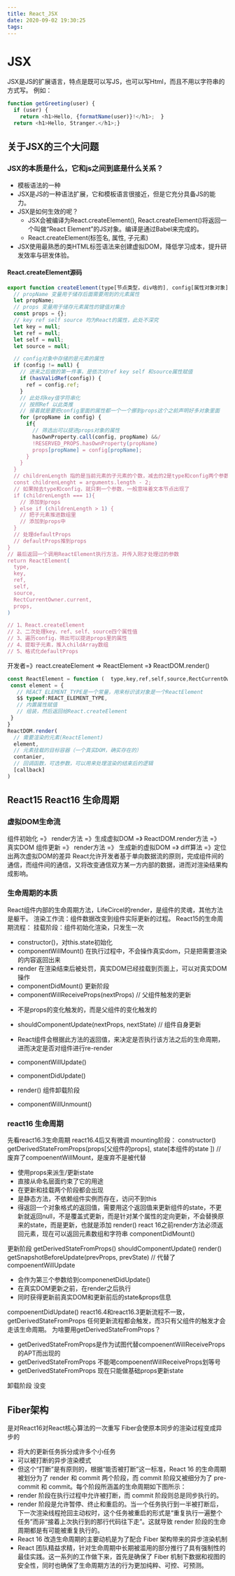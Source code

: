 ```yaml
---
title: React_JSX
date: 2020-09-02 19:30:25
tags:
---
```


# JSX
JSX是JS的扩展语言，特点是既可以写JS，也可以写Html，而且不用以字符串的方式写。
例如：
```javascript
function getGreeting(user) {
  if (user) {
    return <h1>Hello, {formatName(user)}!</h1>;  }
  return <h1>Hello, Stranger.</h1>;}
```

## 关于JSX的三个大问题
### JSX的本质是什么，它和js之间到底是什么关系？

- 模板语法的一种
- JSX是JS的一种语法扩展，它和模板语言很接近，但是它充分具备JS的能力。
- JSX是如何生效的呢？
  + JSX会被编译为React.createElement(), React.createElement()将返回一个叫做“React Element”的JS对象。编译是通过Babel来完成的。
  + React.createElement(标签名, 属性, 子元素)
- JSX使用最熟悉的类HTML标签语法来创建虚拟DOM，降低学习成本，提升研发效率与研发体验。
#### React.createElement源码
```javascript
export function createElement(type[节点类型，div啥的], config[属性对象对象], children[子元素]) {
  // propName 变量用于储存后面需要用到的元素属性
  let propName;
  // props 变量用于储存元素属性的键值对集合
  const props = {};
  // key ref self source 均为React的属性，此处不深究
  let key = null;
  let ref = null;
  let self = null;
  let source = null;

  // config对象中存储的是元素的属性
  if (config != null) {
    // 进来之后做的第一件事，是依次对ref key self 和source属性赋值
    if (hasValidRef(config)) {
      ref = config.ref;
    }
    // 此处将key值字符串化
    // 按照Ref 以此类推
    // 接着就是要把config里面的属性都一个一个挪到props这个之前声明好多对象里面
    for (propName in config) {
      if{
        // 筛选出可以提进props对象的属性
        hasOwnProperty.call(config, propName) &&/ 
        !RESERVED_PROPS.hasOwnProperty(propName)
        props[propName] = config[propName];
      }
    }
  }
  // childrenLength 指的是当前元素的子元素的个数，减去的2是type和config两个参数占用的长度
  const childrenLenght = arguments.length - 2;
  // 如果抛去type和config，就只剩一个参数，一般意味着文本节点出现了
  if (childrenLength === 1){
    // 添加到props
  } else if (childrenLength > 1) {
    // 把子元素推进数组里
    // 添加到props中
  }
  // 处理defaultProps
  // defaultProps推到props
}
// 最后返回一个调用ReactElement执行方法，并传入刚才处理过的参数
return ReactElement(
  type,
  key,
  ref,
  self,
  source,
  RectCurrentOwner.current,
  props,
)

// 1、React.createElement
// 2、二次处理key、ref、self、source四个属性值
// 3、遍历config，筛出可以提进props里的属性
// 4、提取子元素，推入childArray数组
// 5、格式化defaultProps

```
开发者=》react.createElement => ReactElement =》 ReactDOM.render()
```javascript
const ReactElement = function (  type,key,ref,self,source,RectCurrentOwner,current,props) {
 const element = {
   // REACT_ELEMENT_TYPE是一个常量，用来标识该对象是一个ReactElement
   $$ typeof:REACT_ELEMENT_TYPE,
   // 内置属性赋值
   // 组装，然后返回给React.createElement
 }
}
ReactDOM.render(
  // 需要渲染的元素(ReactElement)
  element,
  // 元素挂载的目标容器（一个真实DOM，确实存在的）
  contanier,
  // 回调函数，可选参数，可以用来处理渲染的结束后的逻辑
  [callback]
)
```

## React15 React16 生命周期
### 虚拟DOM生命流
组件初始化 =》 render方法 =》生成虚拟DOM =》 ReactDOM.render方法 =》 真实DOM
组件更新 =》 render方法 =》 生成新的虚拟DOM =》 diff算法 =》定位出两次虚拟DOM的差异
React允许开发者基于单向数据流的原则，完成组件间的通信，而组件间的通信，又将改变通信双方某一方内部的数据，进而对渲染结果构成影响。

### 生命周期的本质
React组件内部的生命周期方法，LifeCircel的render，是组件的灵魂，其他方法是躯干。
渲染工作流：组件数据改变到组件实际更新的过程。
React15的生命周期流程：
挂载阶段：组件初始化渲染，只发生一次
- constructor()，对this.state初始化
- componentWillMount()
在执行过程中，不会操作真实dom，只是把需要渲染的内容返回出来
- render
在渲染结束后被处罚，真实DOM已经挂载到页面上，可以对真实DOM操作
- componentDidMount()
更新阶段
- componentWillReceiveProps(nextProps) // 父组件触发的更新
 + 不是props的变化触发的，而是父组件的变化触发的
- shouldComponentUpdate(nextProps, nextState) // 组件自身更新
 + React组件会根据此方法的返回值，来决定是否执行该方法之后的生命周期，进而决定是否对组件进行re-render
- componentWillUpdate()
- componentDidUpdate()


- render()
组件卸载阶段
- componentWillUnmount()

### react16 生命周期
先看react16.3生命周期 react16.4后又有微调
mounting阶段：
constructor()
getDerivedStateFromProps(props[父组件的props], state[本组件的state
]) // 废弃了compoenentWillMount，是废弃不是被代替
- 使用props来派生/更新state
- 直接从命名层面约束了它的用途
- 在更新和挂载两个阶段都会出现
- 是静态方法，不依赖组件实例而存在，访问不到this
- 得返回一个对象格式的返回值，需要用这个返回值来更新组件的state，不更新就返回null，不是覆盖式更新，而是针对某个属性的定向更新，不会替换原来的state，而是更新，也就是添加
render() react 16之前render方法必须返回元素，现在可以返回元素数组和字符串
componentDidMount()

更新阶段 
getDerivedStateFromProps()
shouldComponentUpdate()
render()
getSnapshotBeforeUpdate(prevProps, prevState) // 代替了compoenentWillUpdate
- 会作为第三个参数给到componenetDidUpdate()
- 在真实DOM更新之前，在render之后执行
- 同时获得更新前真实DOM和更新前后的state&props信息

compoenentDidUpdate()
react16.4和react16.3更新流程不一致，getDerivedStateFromProps 任何更新流程都会触发，而3只有父组件的触发才会走该生命周期。
为啥要用getDerivedStateFromProps？
- getDerivedStateFromProps是作为试图代替compoenentWillReceiveProps的APT而出现的
- getDerivedStateFromProps 不能喝compoenentWillReceiveProps划等号
- getDerivedStateFromProps 现在只能做基础props更新state

卸载阶段
没变

## Fiber架构
是对React16对React核心算法的一次重写
Fiber会使原本同步的渲染过程变成异步的
- 将大的更新任务拆分成许多个小任务
- 可以被打断的异步渲染模式
- 但这个“打断”是有原则的，根据“能否被打断”这一标准，React 16 的生命周期被划分为了 render 和 commit 两个阶段，而 commit 阶段又被细分为了 pre-commit 和 commit。每个阶段所涵盖的生命周期如下图所示：
- render 阶段在执行过程中允许被打断，而 commit 阶段则总是同步执行的。
- render 阶段是允许暂停、终止和重启的。当一个任务执行到一半被打断后，下一次渲染线程抢回主动权时，这个任务被重启的形式是“重复执行一遍整个任务”而非“接着上次执行到的那行代码往下走”。这就导致 render 阶段的生命周期都是有可能被重复执行的。
- React 16 改造生命周期的主要动机是为了配合 Fiber 架构带来的异步渲染机制
- React 团队精益求精，针对生命周期中长期被滥用的部分推行了具有强制性的最佳实践。这一系列的工作做下来，首先是确保了 Fiber 机制下数据和视图的安全性，同时也确保了生命周期方法的行为更加纯粹、可控、可预测。

